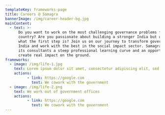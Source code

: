 ```yaml
---
templateKey: frameworks-page
title: Careers @ Samagra
bannerImage: /img/career-header-bg.jpg
mainContent:
  - text: >-
      Do you want to work on the most challenging governance problems facing our
      country? Are you passionate about building a stronger India but unsure
      what the first step is? Join us on our journey to transform governance in
      India and work with the best in the social impact sector. Samagra offers
      its consultants a steep professional learning curve and an opportunity to
      create real impact on the ground. 
frameworks:
  - image: /img/life-1.jpg
    text: Lorem ipsum dolor sit amet, consectetur adipiscing elit, sed do eiusmod tempor incididunt ut labore et dolore magna aliqua. Ut enim ad minim veniam, quis
    actions:
          - link: https://google.com
            text: We cowork with the government
  - image: /img/life-2.png
    text: We work out of government offices
    actions:
          - link: https://google.com
            text: We cowork with the government
---
```


